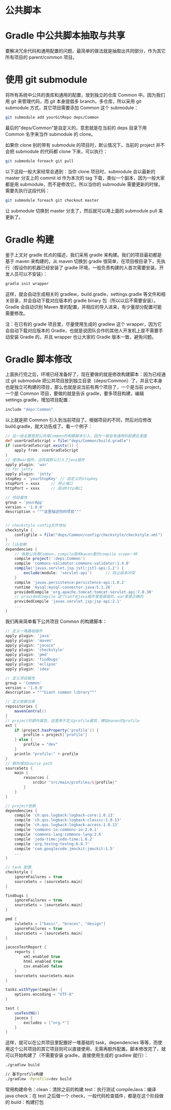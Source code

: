 # 公共脚本

# Gradle 中公共脚本抽取与共享

要解决冗余代码和通用配置的问题，最简单的做法就是抽取出共同部分，作为其它所有项目的 parent/common 项目。

# 使用 git submodule

将所有系统中公共的类库和通用的配置，放到独立的仓库 Common 中。因为我们用 git 来管理代码，而 git 本身提倡多 branch，多仓库，所以采用 git submodule 方式，其它项目需要添加 Common 这个 submodule：

```bash
git submodule add yourGitRepo deps/Common
```

最后的”deps/Common”是自定义的，意思就是在当前的 deps 目录下用 Common 名字来当作 submodule 的 clone。

如果你 clone 别的带有 submodule 的项目时，默认情况下，当前的 project 并不会把 submodule 的代码都 clone 下来，可以执行：

```bash
git submodule foreach git pull
```

以下这段一般大家经常会遇到：当你 clone 项目时，submodule 会以最新的 master 分支上的 commit id 作为本次的 tag 下载，类似一个副本，因为一般大家都是用 submodule，而不是修改它。所以当你的 submodule 需要更新的时候，需要先执行这段代码：

```bash
git submodule foreach git checkout master
```

让 submodule 切换到 master 分支了，然后就可以用上面的 submodule pull 来更新了。

# Gradle 构建

鉴于上文对 gradle 优点的描述，我们采用 gradle 来构建。我们的项目最初都是基于 maven 来构建的，从 maven 切换到 gradle 很简单，在项目根目录下，先执行（假设你的机器已经安装了 gradle 环境，一般负责构建的人首次需要安装，开发人员可以不安装）：

```bash
gradle init wrapper
```

这样，就会自动生成相关的 gradlew，build.gradle，settings.gradle 等文件和相关目录，并会自动下载对应版本的 gradle binary 包（所以以后不需要安装）。Gradle 会自动识别 Maven 里的配置，并相应的导入进来，有少量部分配置可能需要修改。

注：在已有的 gradle 项目里，尽量使用生成的 gradlew 这个 wrapper，因为它会自动下载对应版本的 Gradle，也就是说团队合作的其他人开发机上是不需要手动安装 Gradle 的，并且 wrapper 也让大家的 Gradle 版本一致，避免问题。

# Gradle 脚本修改

上面执行完之后，环境已经准备好了，现在要做的就是修改构建脚本：因为已经通过 git submodule 把公共项目放到独立目录（deps/Common）了，并且它本身也是独立可构建的项目，那么也就是说当前有两个项目了，一个是当前 project，一个是 Common 项目，要做的就是告诉 gradle，要多项目构建，编辑 settings.gradle，增加项目配置：

```bash
include "deps:Common"
```

以上就是把 Common 引入到当前项目了。根据项目的不同，然后对应修改 build.gradle，就大功告成了。看一个例子：

```groovy
// 这一段主要是把公共库Common的构建脚本引入，因为一般会有通用的配置在里面
def userGradleScript = file("deps/Common/build.gradle")
if (userGradleScript.exists()) {
    apply from: userGradleScript
}
// 使用war插件，这样就默认引入了java插件
apply plugin: 'war'
// for jetty
apply plugin: 'jetty'
stopKey = 'yourStopKey' // 自定义的stopkey
stopPort = xxxx     // 停止端口
httpPort = xxxx     // 启动http端口

// 项目属性
group = 'yourApp'
version = '1.0.0'
description = """这里描述你的项目"""


// checkstyle config文件地址
checkstyle {
    configFile = file("deps/Common/config/checkstyle/checkstyle.xml")
}
// lib依赖
dependencies {
    // 依赖公共库Common，compile是和maven里的compile scope一样
    compile project(':deps:Common')
    compile 'commons-validator:commons-validator:1.4.0'
    compile('javax.servlet.jsp.jstl:jstl-api:1.2') {
        exclude(module: 'servlet-api')      // 防止版本冲突
    }
    compile 'javax.persistence:persistence-api:1.0.2'
    runtime 'mysql:mysql-connector-java:5.1.26'
    providedCompile 'org.apache.tomcat:tomcat-servlet-api:7.0.30'
    // providedCompile 这个conf在java插件里是报错的，war里是正确的
    providedCompile 'javax.servlet.jsp:jsp-api:2.1'
    ...
}
```

我们再来简单看下公共项目 Common 的构建脚本：

```groovy
// 定义一堆基础插件
apply plugin: 'java'
apply plugin: 'maven'
apply plugin: "jacoco"
apply plugin: 'checkstyle'
apply plugin: 'pmd'
apply plugin: 'findbugs'
apply plugin: 'eclipse'
apply plugin: 'idea'

// 定义项目属性
group = 'Common'
version = '1.0.0'
description = """Giant common library"""

// 定义依赖仓库
repositories {
    mavenCentral()
}
// project的额外属性，这里用于定义profile属性，模拟maven的profile
ext {
    if (project.hasProperty('profile')) {
        profile = project['profile']
    } else {
        profile = "dev"
    }
    println "profile:" + profile
}
// 额外增加source path
sourceSets {
    main {
        resources {
            srcDir "src/main/profiles/${profile}"
        }
    }
}

// project依赖
dependencies {
    compile 'ch.qos.logback:logback-core:1.0.13'
    compile 'ch.qos.logback:logback-classic:1.0.13'
    compile 'ch.qos.logback:logback-access:1.0.13'
    compile 'commons-io:commons-io:2.0.1'
    compile 'commons-lang:commons-lang:2.6'
    compile 'joda-time:joda-time:1.6.2'
    compile 'org.testng:testng:6.8.7'
    compile 'com.googlecode.jmockit:jmockit:1.5'
    ...
}

// task 配置
checkstyle {
    ignoreFailures = true
    sourceSets = [sourceSets.main]
}

findbugs {
    ignoreFailures = true
    sourceSets = [sourceSets.main]
}

pmd {
    ruleSets = ["basic", "braces", "design"]
    ignoreFailures = true
    sourceSets = [sourceSets.main]
}

jacocoTestReport {
    reports {
        xml.enabled true
        html.enabled true
        csv.enabled false
    }
    sourceSets sourceSets.main
}

tasks.withType(Compile) {
    options.encoding = "UTF-8"
}

test {
    useTestNG()
    jacoco {
        excludes = ["org.*"]
    }
}
```

这样，就可以在公共项目里配置好一堆基础的 task，dependencies 等等，而使用这个公共项目的其它项目则可以直接使用，无需再额外配置。脚本修改完了，就可以开始构建了（不需要安装 gradle，直接使用生成的 gradlew 就行）：

```sh
./gradlew build

// 基于profile构建
./gradlew -Pprofile=dev build
```

常用构建命令：clean：清除之前的构建 test：执行测试 compileJava：编译 java check：在 test 之后做一个 check，一般代码检查插件，都是在这个阶段做的 build：构建打包
